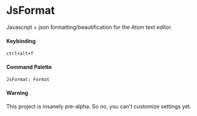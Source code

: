 # JsFormat

Javascript + json formatting/beautification for the Atom text editor.

#### Keybinding
`ctrl+alt+f`

#### Command Palette
`JsFormat: Format`

#### Warning
This project is insanely pre-alpha.
So no, you can't customize settings yet.
